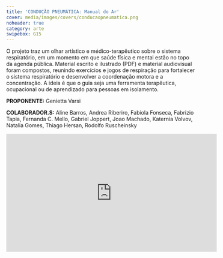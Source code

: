 ```yaml
---
title: 'CONDUÇÃO PNEUMÁTICA: Manual do Ar' 
cover: media/images/covers/conducaopneumatica.png
noheader: true
category: arte
swipebox: G15
---
```

 
O projeto traz um olhar artístico e médico-terapêutico sobre o sistema respiratório, em um momento em que saúde física e mental estão no topo da agenda pública. Material escrito e ilustrado (PDF) e material audiovisual foram compostos, reunindo exercícios e jogos de respiração para fortalecer o sistema respiratório e desenvolver a coordenação motora e a concentração. A ideia é que o guia seja uma ferramenta terapêutica, ocupacional ou de aprendizado para pessoas em isolamento.

**PROPONENTE:**
Genietta Varsi
  
**COLABORADOR.S:** Aline Barros, Andrea Riberiro, Fabiola Fonseca, Fabrizio Tapia, Fernanda C. Mello, Gabriel Joppert, Joao Machado, Katernia Volvov, Natalia Gomes, Thiago Hersan, Rodolfo Ruscheinsky


<div class="video-wrapper video-wrapper-16x9">
<iframe width="560" height="315" src="https://www.youtube.com/embed/dshCH37sD7I" frameborder="0" allow="accelerometer; autoplay; encrypted-media; gyroscope; picture-in-picture" allowfullscreen></iframe>
</div>
